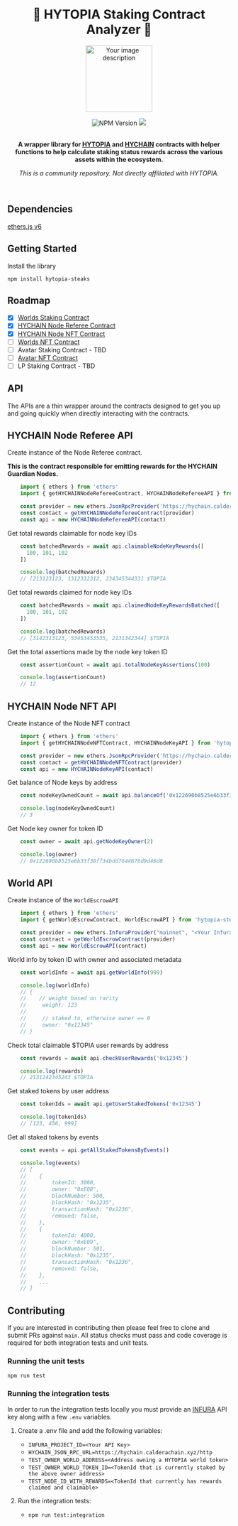 <h1 align="center">🥩 HYTOPIA Staking Contract Analyzer 🥩</h1>

<p align="center">
  <img src="https://pbs.twimg.com/profile_images/1683869553238106112/a315BhPh_400x400.jpg" alt="Your image description" width="150" height="150">
</p>


<div align="center">
    <img alt="NPM Version" src="https://img.shields.io/npm/v/hytopia-steaks">
    <a href="https://codecov.io/gh/KodiKraig/hytopia-steaks" > 
        <img src="https://codecov.io/gh/KodiKraig/hytopia-steaks/graph/badge.svg?token=QOE1CZRH3X"/> 
    </a>
</div>

<br>

<p align="center">
  <strong>A wrapper library for <a href="https://hytopia.com/">HYTOPIA</a> and <a href="https://explorer.hychain.com/">HYCHAIN</a> contracts with helper functions to help calculate staking status rewards across the various assets within the ecosystem.</strong>
</p>

<p align="center">
  <em>This is a community repository. Not directly affiliated with HYTOPIA.</em>
</p>

<br>

## Dependencies

[ethers.js v6](https://github.com/ethers-io/ethers.js)

## Getting Started

Install the library

`npm install hytopia-steaks`

## Roadmap

- [x] [Worlds Staking Contract](https://etherscan.io/address/0x2f53e033c55eb6c87cea259123c0a68ca3578426)
- [x] [HYCHAIN Node Referee Contract](https://explorer.hychain.com/address/0x6c065572f1824171186aF6dF848313784d6E5b0E)
- [x] [HYCHAIN Node NFT Contract](https://explorer.hychain.com/address/0xE1060b30D9fF01Eef71248906Ce802801a670A48?)
- [ ] [Worlds NFT Contract](https://etherscan.io/token/0x8d9710f0e193d3f95c0723eaaf1a81030dc9116d)
- [ ] Avatar Staking Contract - TBD
- [ ] [Avatar NFT Contract](https://etherscan.io/address/0x05745e72fb8b4a9b51118a168d956760e4a36444)
- [ ] LP Staking Contract - TBD

## API

The APIs are a thin wrapper around the contracts designed to get you up and going quickly when directly interacting with the contracts.

## HYCHAIN Node Referee API

Create instance of the Node Referee contract.

__This is the contract responsible for emitting rewards for the HYCHAIN Guardian Nodes.__

```javascript
    import { ethers } from 'ethers'
    import { getHYCHAINNodeRefereeContract, HYCHAINNodeRefereeAPI } from 'hytopia-steaks'

    const provider = new ethers.JsonRpcProvider('https://hychain.calderachain.xyz/http')
    const contact = getHYCHAINNodeRefereeContract(provider)
    const api = new HYCHAINNodeRefereeAPI(contact)
```

Get total rewards claimable for node key IDs

```javascript
    const batchedRewards = await api.claimableNodeKeyRewards([
      100, 101, 102
    ])

    console.log(batchedRewards)
    // [213123123, 1312312312, 23434534433] $TOPIA
```

Get total rewards claimed for node key IDs

```javascript
    const batchedRewards = await api.claimedNodeKeyRewardsBatched([
      100, 101, 102
    ])

    console.log(batchedRewards)
    // [3142313123, 53453453535, 2131342344] $TOPIA
```

Get the total assertions made by the node key token ID

```javascript
    const assertionCount = await api.totalNodeKeyAssertions(100)

    console.log(assertionCount)
    // 12
```

## HYCHAIN Node NFT API

Create instance of the Node NFT contract

```javascript
    import { ethers } from 'ethers'
    import { getHYCHAINNodeNFTContract, HYCHAINNodeKeyAPI } from 'hytopia-steaks'

    const provider = new ethers.JsonRpcProvider('https://hychain.calderachain.xyz/http')
    const contact = getHYCHAINNodeNFTContract(provider)
    const api = new HYCHAINNodeKeyAPI(contact)
```

Get balance of Node keys by address

```javascript
    const nodeKeyOwnedCount = await api.balanceOf('0x122690b8525e6b33f38ff34bdd7644676d9d46d8')

    console.log(nodeKeyOwnedCount)
    // 3
```

Get Node key owner for token ID

```javascript
    const owner = await api.getNodeKeyOwner(2)

    console.log(owner)
    // 0x122690b8525e6b33f38ff34bdd7644676d9d46d8
```

## World API

Create instance of the `WorldEscrowAPI`

```javascript
    import { ethers } from 'ethers'
    import { getWorldEscrowContract, WorldEscrowAPI } from 'hytopia-steaks'

    const provider = new ethers.InfuraProvider("mainnet", "<Your Infura Project ID>")
    const contract = getWorldEscrowContract(provider)
    const api = new WorldEscrowAPI(contract)
```

World info by token ID with owner and associated metadata

```javascript
    const worldInfo = await api.getWorldInfo(999)

    console.log(worldInfo)
    // {
    //    // weight based on rarity
    //     weight: 123
    //
    //     // staked to, otherwise owner == 0
    //     owner: "0x12345"
    // }
```

Check total claimable $TOPIA user rewards by address

```javascript
    const rewards = await api.checkUserRewards('0x12345')

    console.log(rewards)
    // 2131242345243 $TOPIA
```

Get staked tokens by user address

```javascript
    const tokenIds = await api.getUserStakedTokens('0x12345')

    console.log(tokenIds)
    // [123, 456, 999]
```

Get all staked tokens by events

```javascript
    const events = api.getAllStakedTokensByEvents()

    console.log(events)
    // [
    //    {
    //        tokenId: 3000,
    //        owner: "0xE08",
    //        blockNumber: 500,
    //        blockHash: "0x1235",
    //        transactionHash: "0x1236",
    //        removed: false,
    //    },
    //    {
    //        tokenId: 4000,
    //        owner: "0xE09",
    //        blockNumber: 501,
    //        blockHash: "0x1235",
    //        transactionHash: "0x1236",
    //        removed: false,
    //    },
    //    ...
    // ]
```

## Contributing

If you are interested in contributing then please feel free to clone and submit PRs against `main`. All status checks must pass and code coverage is required for both integration tests and unit tests.

### Running the unit tests

`npm run test`

### Running the integration tests

In order to run the integration tests locally you must provide an [INFURA](https://app.infura.io/) API key along with a few `.env` variables.

1. Create a .env file and add the following variables:
    - `INFURA_PROJECT_ID=<Your API Key>`
    - `HYCHAIN_JSON_RPC_URL=https://hychain.calderachain.xyz/http`
    - `TEST_OWNER_WORLD_ADDRESS=<Address owning a HYTOPIA world token>`
    - `TEST_OWNER_WORLD_TOKEN_ID=<TokenId that is currently staked by the above owner address>`
    - `TEST_NODE_ID_WITH_REWARDS=<TokenId that currently has rewards claimed and claimable>`

2. Run the integration tests:
    - `npm run test:integration`
